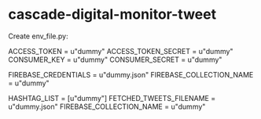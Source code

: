 # cascade-digital-monitor-tweet

Create env_file.py: 

ACCESS_TOKEN = u"dummy"
ACCESS_TOKEN_SECRET = u"dummy"
CONSUMER_KEY = u"dummy"
CONSUMER_SECRET = u"dummy"

FIREBASE_CREDENTIALS = u"dummy.json"
FIREBASE_COLLECTION_NAME = u"dummy"

HASHTAG_LIST = [u"dummy"]
FETCHED_TWEETS_FILENAME = u"dummy.json"
FIREBASE_COLLECTION_NAME = u"dummy"
